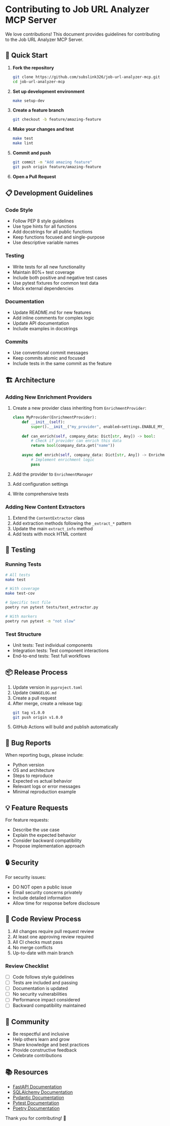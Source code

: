 # Contributing to Job URL Analyzer MCP Server

We love contributions! This document provides guidelines for contributing to the Job URL Analyzer MCP Server.

## 🚀 Quick Start

1. **Fork the repository**
   ```bash
   git clone https://github.com/subslink326/job-url-analyzer-mcp.git
   cd job-url-analyzer-mcp
   ```

2. **Set up development environment**
   ```bash
   make setup-dev
   ```

3. **Create a feature branch**
   ```bash
   git checkout -b feature/amazing-feature
   ```

4. **Make your changes and test**
   ```bash
   make test
   make lint
   ```

5. **Commit and push**
   ```bash
   git commit -m "Add amazing feature"
   git push origin feature/amazing-feature
   ```

6. **Open a Pull Request**

## 📋 Development Guidelines

### Code Style
- Follow PEP 8 style guidelines
- Use type hints for all functions
- Add docstrings for all public functions
- Keep functions focused and single-purpose
- Use descriptive variable names

### Testing
- Write tests for all new functionality
- Maintain 80%+ test coverage
- Include both positive and negative test cases
- Use pytest fixtures for common test data
- Mock external dependencies

### Documentation
- Update README.md for new features
- Add inline comments for complex logic
- Update API documentation
- Include examples in docstrings

### Commits
- Use conventional commit messages
- Keep commits atomic and focused
- Include tests in the same commit as the feature

## 🏗️ Architecture

### Adding New Enrichment Providers

1. Create a new provider class inheriting from `EnrichmentProvider`:
   ```python
   class MyProvider(EnrichmentProvider):
       def __init__(self):
           super().__init__("my_provider", enabled=settings.ENABLE_MY_PROVIDER)
       
       def can_enrich(self, company_data: Dict[str, Any]) -> bool:
           # Check if provider can enrich this data
           return bool(company_data.get("name"))
       
       async def enrich(self, company_data: Dict[str, Any]) -> EnrichmentResult:
           # Implement enrichment logic
           pass
   ```

2. Add the provider to `EnrichmentManager`
3. Add configuration settings
4. Write comprehensive tests

### Adding New Content Extractors

1. Extend the `ContentExtractor` class
2. Add extraction methods following the `_extract_*` pattern
3. Update the main `extract_info` method
4. Add tests with mock HTML content

## 🧪 Testing

### Running Tests
```bash
# All tests
make test

# With coverage
make test-cov

# Specific test file
poetry run pytest tests/test_extractor.py

# With markers
poetry run pytest -m "not slow"
```

### Test Structure
- Unit tests: Test individual components
- Integration tests: Test component interactions
- End-to-end tests: Test full workflows

## 📦 Release Process

1. Update version in `pyproject.toml`
2. Update `CHANGELOG.md`
3. Create a pull request
4. After merge, create a release tag:
   ```bash
   git tag v1.0.0
   git push origin v1.0.0
   ```
5. GitHub Actions will build and publish automatically

## 🐛 Bug Reports

When reporting bugs, please include:
- Python version
- OS and architecture
- Steps to reproduce
- Expected vs actual behavior
- Relevant logs or error messages
- Minimal reproduction example

## 💡 Feature Requests

For feature requests:
- Describe the use case
- Explain the expected behavior
- Consider backward compatibility
- Propose implementation approach

## 🔒 Security

For security issues:
- DO NOT open a public issue
- Email security concerns privately
- Include detailed information
- Allow time for response before disclosure

## 📝 Code Review Process

1. All changes require pull request review
2. At least one approving review required
3. All CI checks must pass
4. No merge conflicts
5. Up-to-date with main branch

### Review Checklist
- [ ] Code follows style guidelines
- [ ] Tests are included and passing
- [ ] Documentation is updated
- [ ] No security vulnerabilities
- [ ] Performance impact considered
- [ ] Backward compatibility maintained

## 🤝 Community

- Be respectful and inclusive
- Help others learn and grow
- Share knowledge and best practices
- Provide constructive feedback
- Celebrate contributions

## 📚 Resources

- [FastAPI Documentation](https://fastapi.tiangolo.com/)
- [SQLAlchemy Documentation](https://docs.sqlalchemy.org/)
- [Pydantic Documentation](https://docs.pydantic.dev/)
- [Pytest Documentation](https://docs.pytest.org/)
- [Poetry Documentation](https://python-poetry.org/docs/)

Thank you for contributing! 🎉